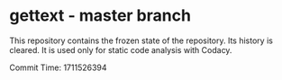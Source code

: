 # gettext - master branch

This repository contains the frozen state of the repository.
Its history is cleared. It is used only for static code
analysis with Codacy.

Commit Time: 1711526394